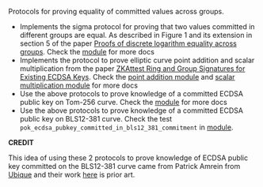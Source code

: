 <!-- cargo-rdme start -->

Protocols for proving equality of committed values across groups.

- Implements the sigma protocol for proving that two values committed in different groups are equal. As described in Figure 1 and its
extension in section 5 of the paper [Proofs of discrete logarithm equality across groups](https://eprint.iacr.org/2022/1593). Check the [module](./src/eq_across_groups.rs) for more docs
- Implements the protocol to prove elliptic curve point addition and scalar multiplication from the paper [ZKAttest Ring and Group Signatures for Existing ECDSA Keys](https://eprint.iacr.org/2021/1183). Check the [point addition module](./src/ec/sw_point_addition.rs) and [scalar multiplication module](./src/ec/sw_scalar_mult.rs) for more docs
- Use the above protocols to prove knowledge of a committed ECDSA public key on Tom-256 curve. Check the [module](./src/pok_ecdsa_pubkey.rs) for more docs
- Use the above protocols to prove knowledge of a committed ECDSA public key on BLS12-381 curve. Check the test `pok_ecdsa_pubkey_committed_in_bls12_381_commitment` in [module](./src/pok_ecdsa_pubkey.rs).

**CREDIT**

This idea of using these 2 protocols to prove knowledge of ECDSA public key committed on the BLS12-381 curve came from Patrick Amrein from [Ubique](https://ubique.ch/)
and their work [here](https://github.com/UbiqueInnovation/zkattest-rs) is prior art.

<!-- cargo-rdme end -->
